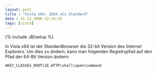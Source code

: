 ```yaml
---
layout: post
title : "Vista x64: IE64 als Standard"
date : 15.12.2006 22:14:26
tags: [vista]
---
```

{% include JB/setup %}

In Vista x64 ist der Standardbrowser die 32-bit Version des Internet Explorers. Um dies zu ändern, kann man folgenden Registrypfad auf den Pfad der 64-Bit Version ändern:

`HKEY_CLASSES_ROOT\IE.HTTP\shell\open\command`
